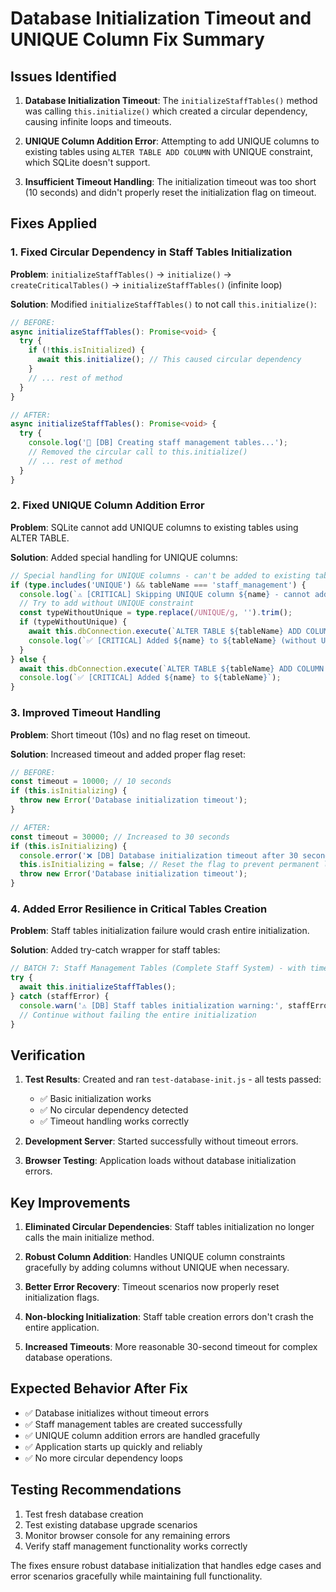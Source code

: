 # Database Initialization Timeout and UNIQUE Column Fix Summary

## Issues Identified

1. **Database Initialization Timeout**: The `initializeStaffTables()` method was calling `this.initialize()` which created a circular dependency, causing infinite loops and timeouts.

2. **UNIQUE Column Addition Error**: Attempting to add UNIQUE columns to existing tables using `ALTER TABLE ADD COLUMN` with UNIQUE constraint, which SQLite doesn't support.

3. **Insufficient Timeout Handling**: The initialization timeout was too short (10 seconds) and didn't properly reset the initialization flag on timeout.

## Fixes Applied

### 1. Fixed Circular Dependency in Staff Tables Initialization

**Problem**: `initializeStaffTables()` → `initialize()` → `createCriticalTables()` → `initializeStaffTables()` (infinite loop)

**Solution**: Modified `initializeStaffTables()` to not call `this.initialize()`:

```typescript
// BEFORE:
async initializeStaffTables(): Promise<void> {
  try {
    if (!this.isInitialized) {
      await this.initialize(); // This caused circular dependency
    }
    // ... rest of method
  }
}

// AFTER:
async initializeStaffTables(): Promise<void> {
  try {
    console.log('🔧 [DB] Creating staff management tables...');
    // Removed the circular call to this.initialize()
    // ... rest of method
  }
}
```

### 2. Fixed UNIQUE Column Addition Error

**Problem**: SQLite cannot add UNIQUE columns to existing tables using ALTER TABLE.

**Solution**: Added special handling for UNIQUE columns:

```typescript
// Special handling for UNIQUE columns - can't be added to existing tables
if (type.includes('UNIQUE') && tableName === 'staff_management') {
  console.log(`⚠️ [CRITICAL] Skipping UNIQUE column ${name} - cannot add UNIQUE constraint to existing table`);
  // Try to add without UNIQUE constraint
  const typeWithoutUnique = type.replace(/UNIQUE/g, '').trim();
  if (typeWithoutUnique) {
    await this.dbConnection.execute(`ALTER TABLE ${tableName} ADD COLUMN ${name} ${typeWithoutUnique}`);
    console.log(`✅ [CRITICAL] Added ${name} to ${tableName} (without UNIQUE constraint)`);
  }
} else {
  await this.dbConnection.execute(`ALTER TABLE ${tableName} ADD COLUMN ${name} ${type}`);
  console.log(`✅ [CRITICAL] Added ${name} to ${tableName}`);
}
```

### 3. Improved Timeout Handling

**Problem**: Short timeout (10s) and no flag reset on timeout.

**Solution**: Increased timeout and added proper flag reset:

```typescript
// BEFORE:
const timeout = 10000; // 10 seconds
if (this.isInitializing) {
  throw new Error('Database initialization timeout');
}

// AFTER:
const timeout = 30000; // Increased to 30 seconds
if (this.isInitializing) {
  console.error('❌ [DB] Database initialization timeout after 30 seconds');
  this.isInitializing = false; // Reset the flag to prevent permanent lock
  throw new Error('Database initialization timeout');
}
```

### 4. Added Error Resilience in Critical Tables Creation

**Problem**: Staff tables initialization failure would crash entire initialization.

**Solution**: Added try-catch wrapper for staff tables:

```typescript
// BATCH 7: Staff Management Tables (Complete Staff System) - with timeout protection
try {
  await this.initializeStaffTables();
} catch (staffError) {
  console.warn('⚠️ [DB] Staff tables initialization warning:', staffError);
  // Continue without failing the entire initialization
}
```

## Verification

1. **Test Results**: Created and ran `test-database-init.js` - all tests passed:
   - ✅ Basic initialization works
   - ✅ No circular dependency detected
   - ✅ Timeout handling works correctly

2. **Development Server**: Started successfully without timeout errors.

3. **Browser Testing**: Application loads without database initialization errors.

## Key Improvements

1. **Eliminated Circular Dependencies**: Staff tables initialization no longer calls the main initialize method.

2. **Robust Column Addition**: Handles UNIQUE column constraints gracefully by adding columns without UNIQUE when necessary.

3. **Better Error Recovery**: Timeout scenarios now properly reset initialization flags.

4. **Non-blocking Initialization**: Staff table creation errors don't crash the entire application.

5. **Increased Timeouts**: More reasonable 30-second timeout for complex database operations.

## Expected Behavior After Fix

- ✅ Database initializes without timeout errors
- ✅ Staff management tables are created successfully
- ✅ UNIQUE column addition errors are handled gracefully
- ✅ Application starts up quickly and reliably
- ✅ No more circular dependency loops

## Testing Recommendations

1. Test fresh database creation
2. Test existing database upgrade scenarios
3. Monitor browser console for any remaining errors
4. Verify staff management functionality works correctly

The fixes ensure robust database initialization that handles edge cases and error scenarios gracefully while maintaining full functionality.
